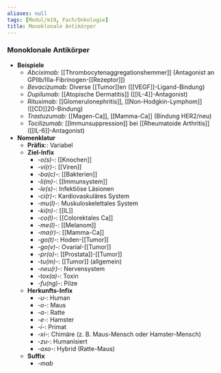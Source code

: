```yaml
---
aliases: null
tags: [Modul/m19, Fach/Onkologie]
title: Monoklonale Antikörper
---
```

### Monoklonale Antikörper
- **Beispiele**
	- *Abciximab:* [[Thrombocytenaggregationshemmer]] (Antagonist an GPIIb/IIIa-Fibrinogen-[[Rezeptor]])
	- *Bevacizumab:* Diverse [[Tumor]]en ([[VEGF]]-Ligand-Bindung)
	- *Dupilumab:* [[Atopische Dermatitis]] ([[IL-4]]-Antagonist)
	- *Rituximab:* [[Glomerulonephritis]], [[Non-Hodgkin-Lymphom]] ([[CD]]20-Bindung)
	- *Trastuzumab:* [[Magen-Ca]], [[Mamma-Ca]] (Bindung HER2/neu)
	- *Tocilizumab:* [[Immunsuppression]] bei [[Rheumatoide Arthritis]] ([[IL-6]]-Antagonist)
- **Nomenklatur**
	- **Präfix**:: Variabel
	- **Ziel-Infix**
		- *-o(s)-:* [[Knochen]]
		- *-vi(r)-*: [[Viren]]
		- *-ba(c)-*: [[Bakterien]]
		- *-li(m)-*: [[Immunsystem]]
		- *-le(s)-*: Infektiöse Läsionen
		- *-ci(r)-*: Kardiovaskuläres System
		- *-mu(l)-*: Muskuloskelettales System
		- *-ki(n)-*: [[IL]]
		- *-co(l)-*: [[Colorektales Ca]]
		- *-me(l)-*: [[Melanom]]
		- *-ma(r)-*: [[Mamma-Ca]]
		- *-go(t)-*: Hoden-[[Tumor]]
		- *-go(v)-*: Ovarial-[[Tumor]]
		- *-pr(o)-*: [[Prostata]]-[[Tumor]]
		- *-tu(m)-*: [[Tumor]] (allgemein)
		- *-neu(r)-*: Nervensystem
		- *-tox(a)-*: Toxin
		- *-fu(ng)-*: Pilze
	- **Herkunfts-Infix**
		- *-u-*: Human
		- *-o-*: Maus
		- *-a-*: Ratte
		- *-e-*: Hamster
		- *-i-*: Primat
		- *-xi-*: Chimäre (z. B. Maus-Mensch oder Hamster-Mensch)
		- *-zu-*: Humanisiert
		- *-axo-*: Hybrid (Ratte-Maus)
	- **Suffix**
		- *-mab*